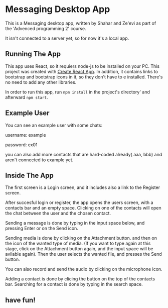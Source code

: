 # Messaging Desktop App

This is a Messaging desktop app, written by Shahar and Ze'evi as part of the 'Advenced programming 2' course.

It isn't connected to a server yet, so for now it's a local app.

## Running The App
This app uses React, so it requiers node-js to be installed on your PC.
This project was created with [Create React App](https://github.com/facebook/create-react-app). In addition, it contains links to bootstrap and bootstrap icons in it, so they don't have to e installed. There's no need to add any other libraries.

In order to run this app, run `npm install` in the project's directory' and afterward `npm start`.

## Example User
You can see an example user with some chats:

username: example

password: ex01

you can also add more contacts that are hard-coded already( aaa, bbb) and aren't connected to example yet.

## Inside The App
The first screen is a Login screen, and it includes also a link to the Register screen.

After succesful login or register, the app opens the users screen, with a contacts bar and an empty space. Clicking on one of the contacts will open the chat between the user and the chosen contact.

Sending a message is done by typing in the input space below, and pressing Enter or on the Send icon.

Sending media is done by clicking on the Attachment button. and then on the icon of the wanted type of media. (If you want to type again at this stage, click on the Attachment button again, and the input space will be avilable again). Then the user selects the wanted file, and presses the Send button.

You can also record and send the audio by clicking on the microphone icon.

Adding a contact is done by clicing the button on the top of the contacts bar. Searching for a contact is done by typing in the search space.

## have fun!
